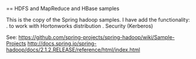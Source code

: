 == HDFS and MapReduce and HBase samples

This is the copy of the Spring hadoop samples. I have add the functionality: 
	. to work with Hortonworks distribution
	. Security (Kerberos)
	
See:
	https://github.com/spring-projects/spring-hadoop/wiki/Sample-Projects
	http://docs.spring.io/spring-hadoop/docs/2.1.2.RELEASE/reference/html/index.html
